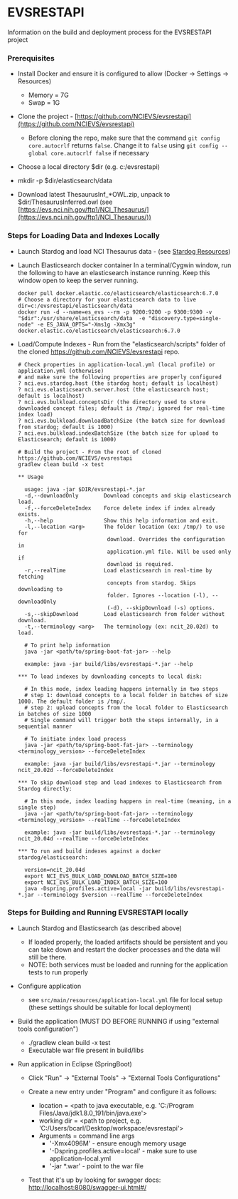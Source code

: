 # EVSRESTAPI

Information on the build and deployment process for the EVSRESTAPI project

### Prerequisites

* Install Docker and ensure it is configured to allow (Docker -> Settings -> Resources)
    * Memory = 7G
    * Swap = 1G
* Clone the project - [https://github.com/NCIEVS/evsrestapi](https://github.com/NCIEVS/evsrestapi)
    * Before cloning the repo, make sure that the command `git config core.autocrlf` returns `false`. Change it to `false` using `git config --global core.autocrlf false` if necessary

* Choose a local directory $dir (e.g. c:/evsrestapi)
* mkdir -p $dir/elasticsearch/data
* Download latest ThesaurusInf_*OWL.zip, unpack to $dir/ThesaurusInferred.owl (see [https://evs.nci.nih.gov/ftp1/NCI_Thesaurus/](https://evs.nci.nih.gov/ftp1/NCI_Thesaurus/))

### Steps for Loading Data and Indexes Locally

* Launch Stardog and load NCI Thesaurus data - (see [Stardog Resources](STARDOG.md))
* Launch Elasticsearch docker container 
In a terminal/Cygwin window, run the following to have an elasticsearch instance running. Keep this window open to keep the server running.

      docker pull docker.elastic.co/elasticsearch/elasticsearch:6.7.0
      # Choose a directory for your elasticsearch data to live
      dir=c:/evsrestapi/elasticsearch/data
      docker run -d --name=es_evs --rm -p 9200:9200 -p 9300:9300 -v "$dir":/usr/share/elasticsearch/data  -e "discovery.type=single-node" -e ES_JAVA_OPTS="-Xms1g -Xmx3g"  docker.elastic.co/elasticsearch/elasticsearch:6.7.0


* Load/Compute Indexes - Run from the "elasticsearch/scripts" folder of the cloned https://github.com/NCIEVS/evsrestapi repo.

      # Check properties in application-local.yml (local profile) or application.yml (otherwise)
      # and make sure the following properties are properly configured 
      ? nci.evs.stardog.host (the stardog host; default is localhost) 
      ? nci.evs.elasticsearch.server.host (the elasticsearch host; default is localhost)
      ? nci.evs.bulkload.conceptsDir (the directory used to store downloaded concept files; default is /tmp/; ignored for real-time index load)
      ? nci.evs.bulkload.downloadBatchSize (the batch size for download from stardog; default is 1000)
      ? nci.evs.bulkload.indexBatchSize (the batch size for upload to Elasticsearch; default is 1000)

      # Build the project - From the root of cloned https://github.com/NCIEVS/evsrestapi
      gradlew clean build -x test
      
      ** Usage
      
        usage: java -jar $DIR/evsrestapi-*.jar
        -d,--downloadOnly        Download concepts and skip elasticsearch load.
        -f,--forceDeleteIndex    Force delete index if index already exists.
        -h,--help                Show this help information and exit.
        -l,--location <arg>      The folder location (ex: /tmp/) to use for
                                  download. Overrides the configuration in
                                  application.yml file. Will be used only if
                                  download is required.
        -r,--realTime            Load elasticsearch in real-time by fetching
                                  concepts from stardog. Skips downloading to
                                  folder. Ignores --location (-l), --downloadOnly
                                  (-d), --skipDownload (-s) options.
        -s,--skipDownload        Load elasticsearch from folder without download.
        -t,--terminology <arg>   The terminology (ex: ncit_20.02d) to load.

        # To print help information
        java -jar <path/to/spring-boot-fat-jar> --help 
        
        example: java -jar build/libs/evsrestapi-*.jar --help
      
      *** To load indexes by downloading concepts to local disk:
      
        # In this mode, index loading happens internally in two steps
        # step 1: download concepts to a local folder in batches of size 1000. The default folder is /tmp/.
        # step 2: upload concepts from the local folder to Elasticsearch in batches of size 1000
        # Single command will trigger both the steps internally, in a sequential manner
        
        # To initiate index load process
        java -jar <path/to/spring-boot-fat-jar> --terminology <terminology_version> --forceDeleteIndex
        
        example: java -jar build/libs/evsrestapi-*.jar --terminology ncit_20.02d --forceDeleteIndex
      
      *** To skip download step and load indexes to Elasticsearch from Stardog directly: 
      
        # In this mode, index loading happens in real-time (meaning, in a single step)
        java -jar <path/to/spring-boot-fat-jar> --terminology <terminology_version> --realTime --forceDeleteIndex
        
        example: java -jar build/libs/evsrestapi-*.jar --terminology ncit_20.04d --realTime --forceDeleteIndex

      *** To run and build indexes against a docker stardog/elasticsearch:

        version=ncit_20.04d
        export NCI_EVS_BULK_LOAD_DOWNLOAD_BATCH_SIZE=100
        export NCI_EVS_BULK_LOAD_INDEX_BATCH_SIZE=100
        java -Dspring.profiles.active=local -jar build/libs/evsrestapi-*.jar --terminology $version --realTime --forceDeleteIndex


### Steps for Building and Running EVSRESTAPI locally

* Launch Stardog and Elasticsearch (as described above)
    * If loaded properly, the loaded artifacts should be persistent and you can take down and restart the docker processes and the data will still be there.
    * NOTE: both services must be loaded and running for the application tests to run properly
* Configure application
    * see `src/main/resources/application-local.yml` file for local setup (these settings should be suitable for local deployment)
* Build the application (MUST DO BEFORE RUNNING if using "external tools configuration")
    * ./gradlew clean build -x test
    * Executable war file present in build/libs

* Run application in Eclipse (SpringBoot)
    * Click "Run" -> "External Tools" -> "External Tools Configurations"
    * Create a new entry under "Program" and configure it as follows:
        * location = <path to java executable, e.g. 'C:/Program Files/Java/jdk1.8.0_191/bin/java.exe'>
        * working dir = <path to project, e.g. 'C:/Users/bcarl/Desktop/workspace/evsrestapi'>
        * Arguments = command line args
            * '-Xmx4096M' - ensure enough memory usage
            * '-Dspring.profiles.active=local' - make sure to use application-local.yml
            * '-jar *.war' - point to the war file

    * Test that it's up by looking for swagger docs: [http://localhost:8080/swagger-ui.html#/](http://localhost:8080/swagger-ui.html#/)

